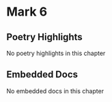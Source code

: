 # Mark 6

## Poetry Highlights

No poetry highlights in this chapter

## Embedded Docs

No embedded docs in this chapter

